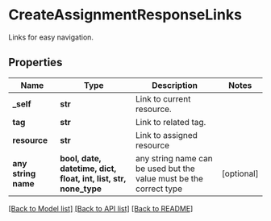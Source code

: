# CreateAssignmentResponseLinks

Links for easy navigation.

## Properties
Name | Type | Description | Notes
------------ | ------------- | ------------- | -------------
**_self** | **str** | Link to current resource. | 
**tag** | **str** | Link to related tag. | 
**resource** | **str** | Link to assigned resource | 
**any string name** | **bool, date, datetime, dict, float, int, list, str, none_type** | any string name can be used but the value must be the correct type | [optional]

[[Back to Model list]](../README.md#documentation-for-models) [[Back to API list]](../README.md#documentation-for-api-endpoints) [[Back to README]](../README.md)


